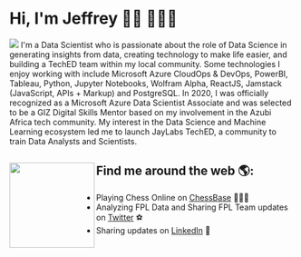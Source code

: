 # Hi, I'm Jeffrey 👋🏾 👩🏾‍💻

<img src="https://tdwi.org/-/media/TDWI/TDWI/BITW/machinelearning4.jpg">
I'm a Data Scientist who is passionate about the role of Data Science in generating insights from data, creating technology to make life easier, and building a TechED team within my local community. Some technologies I enjoy working with include Microsoft Azure CloudOps & DevOps, PowerBI, Tableau, Python, Jupyter Notebooks, Wolfram Alpha, ReactJS, Jamstack (JavaScript, APIs + Markup) and PostgreSQL. In 2020, I was officially recognized as a Microsoft Azure Data Scientist Associate and was selected to be a GIZ Digital Skills Mentor based on my involvement in the Azubi Africa tech community.  My interest in the Data Science and Machine Learning ecosystem led me to launch JayLabs TechED, a community to train Data Analysts and Scientists.


## Find me around the web 🌎: <a href="https://avatars.githubusercontent.com/u/44137944?v=4"><img align="left" width="150" height="150" src="https://avatars.githubusercontent.com/u/44137944?v=4"></a>
- Playing Chess Online on <a href="https://play.chessbase.com">ChessBase</a> ✍🏾📝
- Analyzing FPL Data and Sharing FPL Team updates on <a href="https://twitter.com"> Twitter</a> ⚽
- Sharing updates on <a href="https://www.linkedin.com/in/jeffrey-larbi-akor/"> LinkedIn</a> 💼

<!--
**Jeffreylarbiakor/jeffreylarbiakor** is a ✨ _special_ ✨ repository because its `README.md` (this file) appears on your GitHub profile.

Here are some ideas to get you started:

- 🔭 I’m currently working on ...
- 🌱 I’m currently learning ...
- 👯 I’m looking to collaborate on ...
- 🤔 I’m looking for help with ...
- 💬 Ask me about ...
- 📫 How to reach me: ...
- 😄 Pronouns: ...
- ⚡ Fun fact: ...
-->
